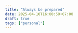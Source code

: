 ```yaml
---
title: "Always be prepared"
date: 2025-04-10T16:00:50+07:00
draft: true
tags: ["personal"]
---
```



